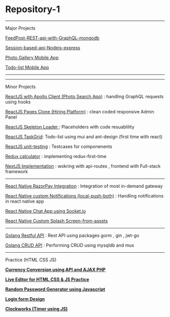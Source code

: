# Repository-1

---------------------
Major Projects

[FeedPost-REST-api-with-GraphQL-mongodb](https://github.com/sky107/Repository-1/tree/main/Node%20JS/api-rest-graphql-mongodb)

[Session-based-api-Nodejs-express](https://github.com/sky107/Repository-1/tree/main/Node%20JS/api-session-based)

[Photo Gallery Mobile App](https://github.com/sky107/Photo-Gallery-Application-unsplash)

[Todo-list Mobile App](https://github.com/sky107/Repository-1/tree/main/React%20Native/TodoApp-in-6hours)




-------------------
-------------------

Minor Projects 



[ReactJS with Apollo Client (Photo Search App)](https://github.com/sky107/Repository-1/tree/main/React%20JS/react-with-apollo-client) : handling GraphQL requests using hooks



[ReactJS Pages Clone (Hiring Platform)](https://github.com/sky107/Repository-1/tree/main/React%20JS/Hiring-platform-pages-code) : clean coded responsive Admin Panel

[ReactJS Skeleton Loader ](https://github.com/sky107/Repository-1/tree/main/React%20JS/React-03-Skeletons%20in%20React) : Placeholders with code resuablility 

[ReactJS TaskGrid](https://github.com/sky107/Repository-1/tree/main/React%20JS/React-01-TaskGrid): Todo-list using mui and ant-design (first time with react)

[ReactJS unit-testing](https://github.com/sky107/Repository-1/tree/main/React%20JS/unit-testing-in-react) : Testcases for componenents


[Redux calculator](https://github.com/sky107/Repository-1/tree/main/React%20JS/React-Redux-implementation) : implementing redux-first-time


[NextJS Implementation](https://github.com/sky107/Repository-1/tree/main/React%20JS/NextJs-basics) : wokring with api-routes , frontend with Full-stack framework 


------------------------------------


[React Native RazorPay Integration](https://github.com/sky107/Repository-1/tree/main/React%20Native/Razorpay-integration) : Integration of most in-demand gateway


[React Native custom Notifications (local-push-both)](https://github.com/sky107/Repository-1/tree/main/React%20Native/Notifications-notifee) : Handling notifications in react native app 

[React Native Chat App using Socket.io](https://github.com/sky107/Repository-1/tree/main/React%20Native/chat-app-web-sockets)


[React Native Custom Splash Screen-from-assets](https://github.com/sky107/Repository-1/tree/main/React%20Native/building-splash-screen)

------------------------------------------




[Golang Restful API](https://github.com/sky107/Repository-1/tree/main/Golang/rest-api-gin-jwt) : Rest API using packages gorm , gin , jwt-go 


[Golang CRUD API](https://github.com/sky107/Repository-1/tree/main/Golang/crud-api-with-go) : Performing CRUD using mysqldb and mux



------------------------------
Practice (HTML CSS JS)


[**Currency Conversion using API and AJAX PHP**](https://proudplainhertz--five-nine.repl.co) 

[**Live Editor for HTML,CSS & JS Practice**](https://web-editor-sky.surge.sh)

[**Random Password Generator using Javascript**](https://sky107.github.io/Random-Password-Generator-Javascript-/)

[**Login form Design**](https://legitimatedetailedinterfacestandard--five-nine.repl.co)

[**Clockworks (Timer using JS)**](https://plainusableprinter--five-nine.repl.co)

<!--
[TestPortal](https://github.com/sky107/Repository-1/tree/main/React%20JS/React-05-TestPortal)

[ReactLiveSearch](https://github.com/sky107/Repository-1/tree/main/React%20JS/React-05-TestPortal)

[BookProject](https://github.com/sky107/Repository-1/tree/main/React%20JS/React-03-BookStore)

[TaskGrid](https://github.com/sky107/Repository-1/tree/main/React%20JS/React-01-TaskGrid)
 

